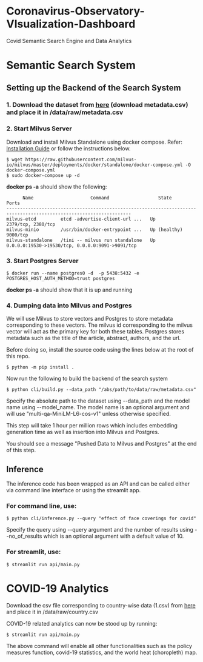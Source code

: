# Coronavirus-Observatory-VIsualization-Dashboard
Covid Semantic Search Engine and Data Analytics

# Semantic Search System
## Setting up the Backend of the Search System

### 1. Download the dataset from [here](https://www.kaggle.com/datasets/allen-institute-for-ai/CORD-19-research-challenge) (download metadata.csv) and place it in /data/raw/metadata.csv 

### 2. Start Milvus Server
Download and install Milvus Standalone using docker compose. Refer: [Installation Guide](https://milvus.io/docs/install_standalone-docker.md) or follow the instructions below.

```
$ wget https://raw.githubusercontent.com/milvus-io/milvus/master/deployments/docker/standalone/docker-compose.yml -O docker-compose.yml
$ sudo docker-compose up -d
```

**docker ps -a** should show the following:
```
      Name                     Command                  State                            Ports
--------------------------------------------------------------------------------------------------------------------
milvus-etcd         etcd -advertise-client-url ...   Up             2379/tcp, 2380/tcp
milvus-minio        /usr/bin/docker-entrypoint ...   Up (healthy)   9000/tcp
milvus-standalone   /tini -- milvus run standalone   Up             0.0.0.0:19530->19530/tcp, 0.0.0.0:9091->9091/tcp

```
### 3. Start Postgres Server

```
$ docker run --name postgres0 -d  -p 5438:5432 -e POSTGRES_HOST_AUTH_METHOD=trust postgres
```
**docker ps -a** should show that it is up and running

### 4. Dumping data into Milvus and Postgres
We will use Milvus to store vectors and Postgres to store metadata corresponding to these vectors. The milvus id corresponding to the milvus vector will act as the primary key for both these tables. Postgres stores metadata such as the title of the article, abstract, authors, and the url. 

Before doing so, install the source code using the lines below at the root of this repo.  

```
$ python -m pip install .
```

Now run the following to build the backend of the search system

```
$ python cli/build.py --data_path "/abs/path/to/data/raw/metadata.csv"
``` 
Specify the absolute path to the dataset using --data_path and the model name using --model_name. The model name is an optional argument and will use "multi-qa-MiniLM-L6-cos-v1" unless otherwise specified. 

This step will take 1 hour per million rows which includes embedding generation time as well as insertion into Milvus and Postgres.

You should see a message "Pushed Data to Milvus and Postgres" at the end of this step.

## Inference
The inference code has been wrapped as an API and can be called either via command line interface or using the streamlit app.

### For command line, use: 

```
$ python cli/inference.py --query "effect of face coverings for covid"
```

Specify the query using --query argument and the number of results using --no_of_results which is an optional argument with a default value of 10.

### For streamlit, use: 

```
$ streamlit run api/main.py
```

# COVID-19 Analytics

Download the csv file corresponding to country-wise data (1.csv) from [here](https://covid19datahub.io/articles/data.html) and place it in /data/raw/country.csv


COVID-19 related analytics can now be stood up by running: 


```
$ streamlit run api/main.py
```

 The above command will enable all other functionalities such as the policy measures function, covid-19 statistics, and the world heat (choropleth) map. 


